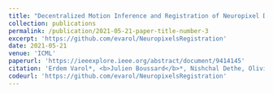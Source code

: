 ```yaml
---
title: "Decentralized Motion Inference and Registration of Neuropixel Data"
collection: publications
permalink: /publication/2021-05-21-paper-title-number-3
excerpt: 'https://github.com/evarol/NeuropixelsRegistration'
date: 2021-05-21
venue: 'ICML'
paperurl: 'https://ieeexplore.ieee.org/abstract/document/9414145'
citation: 'Erdem Varol*, <b>Julien Boussard</b>*, Nishchal Dethe, Olivier Winter, Anne Urai, The International Brain Laboratory, Anne Churchland, Nick Steinmetz, Liam Paninski. <i>ICASSP 2021 - 2021 IEEE International Conference on Acoustics, Speech and Signal Processing (ICASSP)</i>'
codeurl: 'https://github.com/evarol/NeuropixelsRegistration'
---
```

